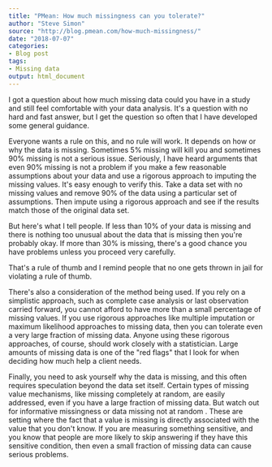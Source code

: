 ```yaml
---
title: "PMean: How much missingness can you tolerate?"
author: "Steve Simon"
source: "http://blog.pmean.com/how-much-missingness/"
date: "2018-07-07"
categories:
- Blog post
tags:
- Missing data
output: html_document
---
```


I got a question about how much missing data could you have in a study
and still feel comfortable with your data analysis. It's a question with
no hard and fast answer, but I get the question so often that I have
developed some general guidance.

<!---More--->

Everyone wants a rule on this, and no rule will work. It depends on how
or why the data is missing. Sometimes 5% missing will kill you and
sometimes 90% missing is not a serious issue. Seriously, I have heard
arguments that even 90% missing is not a problem if you make a few
reasonable assumptions about your data and use a rigorous approach to
imputing the missing values. It's easy enough to verify this. Take a
data set with no missing values and remove 90% of the data using a
particular set of assumptions. Then impute using a rigorous approach and
see if the results match those of the original data set.

But here's what I tell people. If less than 10% of your data is missing
and there is nothing too unusual about the data that is missing then
you're probably okay. If more than 30% is missing, there's a good chance
you have problems unless you proceed very carefully.

That's a rule of thumb and I remind people that no one gets thrown in
jail for violating a rule of thumb.

There's also a consideration of the method being used. If you rely on a
simplistic approach, such as complete case analysis or last observation
carried forward, you cannot afford to have more than a small percentage
of missing values. If you use rigorous approaches like multiple
imputation or maximum likelihood approaches to missing data, then you
can tolerate even a very large fraction of missing data. Anyone using
these rigorous approaches, of course, should work closely with a
statistician. Large amounts of missing data is one of the "red flags"
that I look for when deciding how much help a client needs.

Finally, you need to ask yourself why the data is missing, and this
often requires speculation beyond the data set itself. Certain types of
missing value mechanisms, like missing completely at random, are easily
addressed, even if you have a large fraction of missing data. But watch
out for informative missingness or data missing not at random . These
are setting where the fact that a value is missing is directly
associated with the value that you don't know. If you are measuring
something sensitive, and you know that people are more likely to skip
answering if they have this sensitive condition, then even a small
fraction of missing data can cause serious problems.




